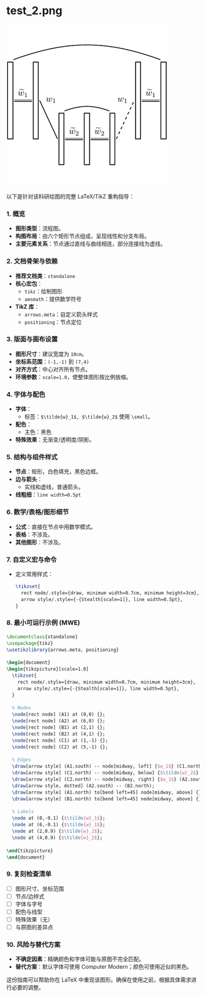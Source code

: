 # test_2.png

![test_2.png](../../../eval_dataset/images/test_2.png)

以下是针对该科研绘图的完整 LaTeX/TikZ 重构指导：

### 1. 概览

- **图形类型**：流程图。
- **构图布局**：由六个矩形节点组成，呈现线性和分支布局。
- **主要元素关系**：节点通过直线与曲线相连，部分连接线为虚线。

### 2. 文档骨架与依赖

- **推荐文档类**：`standalone`
- **核心宏包**：
  - `tikz`：绘制图形
  - `amsmath`：提供数学符号
- **TikZ 库**：
  - `arrows.meta`：自定义箭头样式
  - `positioning`：节点定位

### 3. 版面与画布设置

- **图形尺寸**：建议宽度为 `10cm`。
- **坐标系范围**：`(-1,-1)` 到 `(7,4)`
- **对齐方式**：中心对齐所有节点。
- **环境参数**：`scale=1.0`，使整体图形按比例放缩。

### 4. 字体与配色

- **字体**：
  - 标签：`$\tilde{w}_1$, $\tilde{w}_2$` 使用 `\small`。
- **配色**：
  - 主色：黑色
- **特殊效果**：无渐变/透明度/阴影。

### 5. 结构与组件样式

- **节点**：矩形，白色填充，黑色边框。
- **边与箭头**：
  - 实线和虚线，普通箭头。
- **线粗细**：`line width=0.5pt`

### 6. 数学/表格/图形细节

- **公式**：直接在节点中用数学模式。
- **表格**：不涉及。
- **其他图形**：不涉及。

### 7. 自定义宏与命令

- 定义常用样式：
  ```latex
  \tikzset{
    rect node/.style={draw, minimum width=0.7cm, minimum height=3cm},
    arrow style/.style={-{Stealth[scale=1]}, line width=0.5pt},
  }
  ```

### 8. 最小可运行示例 (MWE)

```latex
\documentclass{standalone}
\usepackage{tikz}
\usetikzlibrary{arrows.meta, positioning}

\begin{document}
\begin{tikzpicture}[scale=1.0]
  \tikzset{
    rect node/.style={draw, minimum width=0.7cm, minimum height=3cm},
    arrow style/.style={-{Stealth[scale=1]}, line width=0.5pt},
  }

  % Nodes
  \node[rect node] (A1) at (0,0) {};
  \node[rect node] (A2) at (6,0) {};
  \node[rect node] (B1) at (2,1) {};
  \node[rect node] (B2) at (4,1) {};
  \node[rect node] (C1) at (1,-1) {};
  \node[rect node] (C2) at (5,-1) {};

  % Edges
  \draw[arrow style] (A1.south) -- node[midway, left] {$w_1$} (C1.north);
  \draw[arrow style] (C1.north) -- node[midway, below] {$\tilde{w}_2$} (C2.north);
  \draw[arrow style] (C2.north) -- node[midway, right] {$w_1$} (A2.south);
  \draw[arrow style, dotted] (A2.south) -- (B2.north);
  \draw[arrow style] (A1.north) to[bend left=45] node[midway, above] {} (A2.north);
  \draw[arrow style] (B1.north) to[bend left=45] node[midway, above] {} (B2.north);

  % Labels
  \node at (0,-0.1) {$\tilde{w}_1$};
  \node at (6,-0.1) {$\tilde{w}_1$};
  \node at (2,0.9) {$\tilde{w}_2$};
  \node at (4,0.9) {$\tilde{w}_2$};

\end{tikzpicture}
\end{document}
```

### 9. 复刻检查清单

- [ ] 图形尺寸、坐标范围
- [ ] 节点/边样式
- [ ] 字体与字号
- [ ] 配色与线型
- [ ] 特殊效果（无）
- [ ] 与原图的差异点

### 10. 风险与替代方案

- **不确定因素**：精确颜色和字体可能与原图不完全匹配。
- **替代方案**：默认字体可使用 Computer Modern；颜色可使用近似的黑色。

这份指南可以帮助你在 LaTeX 中重现该图形。确保在使用之前，根据具体需求进行必要的调整。
